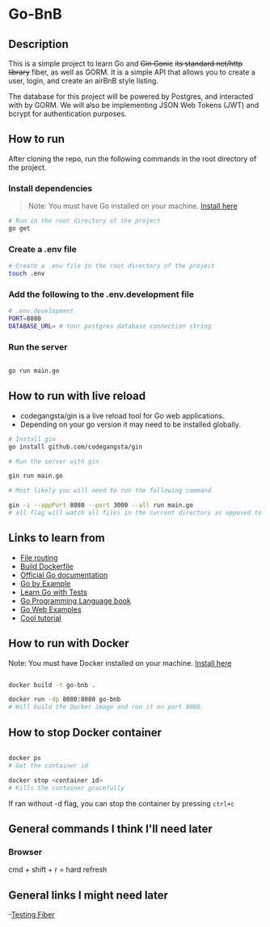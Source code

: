 # Go-BnB

## Description
This is a simple project to learn Go and ~~Gin Gonic~~ ~~its standard net/http library~~ fiber, as well as GORM. It is a simple API that allows you to create a user, login, and create an airBnB style listing.

The database for this project will be powered by Postgres, and interacted with by GORM. We will also be implementing JSON Web Tokens (JWT) and bcrypt for authentication purposes.

## How to run

After cloning the repo, run the following commands in the root directory of the project.
### Install dependencies
> Note: You must have Go installed on your machine.
[Install here](https://golang.org/doc/install)

```bash
# Run in the root directory of the project
go get
```

### Create a .env file

```bash
# Create a .env file in the root directory of the project
touch .env
```

### Add the following to the .env.development file

```bash
# .env.development
PORT=8080
DATABASE_URL= # Your postgres database connection string
```

### Run the server

```bash

go run main.go

```

## How to run with live reload

- codegangsta/gin is a live reload tool for Go web applications.
- Depending on your go version it may need to be installed globally.

```bash
# Install gin
go install github.com/codegangsta/gin

# Run the server with gin

gin run main.go

# Most likely you will need to run the following command

gin -i --appPort 8080 --port 3000 --all run main.go
# all flag will watch all files in the current directory as opposed to just go files.

```
## Links to learn from
- [File routing](https://stackoverflow.com/questions/42967235/golang-gin-gonic-split-routes-into-multiple-files)
- [Build Dockerfile](https://hub.docker.com/_/golang)
- [Official Go documentation](https://tour.golang.org/welcome/1)
- [Go by Example](https://gobyexample.com/)
- [Learn Go with Tests](https://quii.gitbook.io/learn-go-with-tests/)
- [Go Programming Language book](https://www.gopl.io/)
- [Go Web Examples](https://github.com/hoanhan101/go-web-examples)
- [Cool tutorial](https://go.dev/doc/articles/wiki/)


## How to run with Docker

Note: You must have Docker installed on your machine.
[Install here](https://docs.docker.com/get-docker/)
```bash

docker build -t go-bnb .

docker run -dp 8080:8080 go-bnb
# Will build the Docker image and run it on port 8080.
```

## How to stop Docker container
```bash

docker ps
# Get the container id

docker stop <container id>
# Kills the container gracefully

```

If ran without -d flag, you can stop the container by pressing `ctrl+c`

## General commands I think I'll need later

### Browser

cmd + shift + r = hard refresh

## General links I might need later

-[Testing Fiber](https://dev.to/koddr/go-fiber-by-examples-testing-the-application-1ldf)